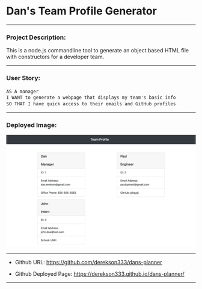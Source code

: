 # Dan's Team Profile Generator


---
### Project Description: 

This is a node.js commandline tool to generate an object based HTML file with constructors for a developer team.

---

### User Story:

```md
AS A manager
I WANT to generate a webpage that displays my team's basic info
SO THAT I have quick access to their emails and GitHub profiles
```


---

### Deployed Image: 

![Example output](./dist/example-screenshot.png)

---
 
* Github URL: 
https://github.com/derekson333/dans-planner

* Github Deployed Page: 
https://derekson333.github.io/dans-planner/

---


